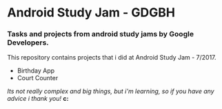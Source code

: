 # Android Study Jam - GDGBH

### Tasks and projects from android study jams by Google Developers.
This repository contains projects that i did at Android Study Jam - 7/2017.
- Birthday App
- Court Counter
	
_Its not really complex and big things, but i'm learning, so if you have any advice i thank you!_ **c:**
